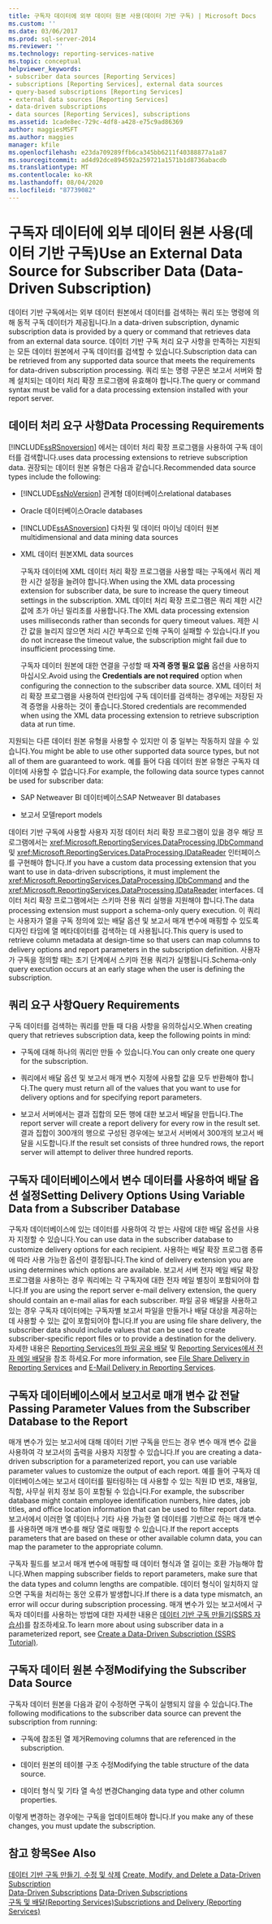 ```yaml
---
title: 구독자 데이터에 외부 데이터 원본 사용(데이터 기반 구독) | Microsoft Docs
ms.custom: ''
ms.date: 03/06/2017
ms.prod: sql-server-2014
ms.reviewer: ''
ms.technology: reporting-services-native
ms.topic: conceptual
helpviewer_keywords:
- subscriber data sources [Reporting Services]
- subscriptions [Reporting Services], external data sources
- query-based subscriptions [Reporting Services]
- external data sources [Reporting Services]
- data-driven subscriptions
- data sources [Reporting Services], subscriptions
ms.assetid: 1cade8ec-729c-4df8-a428-e75c9ad86369
author: maggiesMSFT
ms.author: maggies
manager: kfile
ms.openlocfilehash: e23da709289ffb6ca345bb6211f40388877a1a87
ms.sourcegitcommit: ad4d92dce894592a259721a1571b1d8736abacdb
ms.translationtype: MT
ms.contentlocale: ko-KR
ms.lasthandoff: 08/04/2020
ms.locfileid: "87739082"
---
```

# <a name="use-an-external-data-source-for-subscriber-data-data-driven-subscription"></a><span data-ttu-id="78c25-102">구독자 데이터에 외부 데이터 원본 사용(데이터 기반 구독)</span><span class="sxs-lookup"><span data-stu-id="78c25-102">Use an External Data Source for Subscriber Data (Data-Driven Subscription)</span></span>
  <span data-ttu-id="78c25-103">데이터 기반 구독에서는 외부 데이터 원본에서 데이터를 검색하는 쿼리 또는 명령에 의해 동적 구독 데이터가 제공됩니다.</span><span class="sxs-lookup"><span data-stu-id="78c25-103">In a data-driven subscription, dynamic subscription data is provided by a query or command that retrieves data from an external data source.</span></span> <span data-ttu-id="78c25-104">데이터 기반 구독 처리 요구 사항을 만족하는 지원되는 모든 데이터 원본에서 구독 데이터를 검색할 수 있습니다.</span><span class="sxs-lookup"><span data-stu-id="78c25-104">Subscription data can be retrieved from any supported data source that meets the requirements for data-driven subscription processing.</span></span> <span data-ttu-id="78c25-105">쿼리 또는 명령 구문은 보고서 서버와 함께 설치되는 데이터 처리 확장 프로그램에 유효해야 합니다.</span><span class="sxs-lookup"><span data-stu-id="78c25-105">The query or command syntax must be valid for a data processing extension installed with your report server.</span></span>  
  
## <a name="data-processing-requirements"></a><span data-ttu-id="78c25-106">데이터 처리 요구 사항</span><span class="sxs-lookup"><span data-stu-id="78c25-106">Data Processing Requirements</span></span>  
 [!INCLUDE[ssRSnoversion](../../includes/ssrsnoversion-md.md)] <span data-ttu-id="78c25-107">에서는 데이터 처리 확장 프로그램을 사용하여 구독 데이터를 검색합니다.</span><span class="sxs-lookup"><span data-stu-id="78c25-107">uses data processing extensions to retrieve subscription data.</span></span> <span data-ttu-id="78c25-108">권장되는 데이터 원본 유형은 다음과 같습니다.</span><span class="sxs-lookup"><span data-stu-id="78c25-108">Recommended data source types include the following:</span></span>  
  
-   [!INCLUDE[ssNoVersion](../../includes/ssnoversion-md.md)] <span data-ttu-id="78c25-109">관계형 데이터베이스</span><span class="sxs-lookup"><span data-stu-id="78c25-109">relational databases</span></span>  
  
-   <span data-ttu-id="78c25-110">Oracle 데이터베이스</span><span class="sxs-lookup"><span data-stu-id="78c25-110">Oracle databases</span></span>  
  
-   [!INCLUDE[ssASnoversion](../../includes/ssasnoversion-md.md)] <span data-ttu-id="78c25-111">다차원 및 데이터 마이닝 데이터 원본</span><span class="sxs-lookup"><span data-stu-id="78c25-111">multidimensional and data mining data sources</span></span>  
  
-   <span data-ttu-id="78c25-112">XML 데이터 원본</span><span class="sxs-lookup"><span data-stu-id="78c25-112">XML data sources</span></span>  
  
     <span data-ttu-id="78c25-113">구독자 데이터에 XML 데이터 처리 확장 프로그램을 사용할 때는 구독에서 쿼리 제한 시간 설정을 늘려야 합니다.</span><span class="sxs-lookup"><span data-stu-id="78c25-113">When using the XML data processing extension for subscriber data, be sure to increase the query timeout settings in the subscription.</span></span> <span data-ttu-id="78c25-114">XML 데이터 처리 확장 프로그램은 쿼리 제한 시간 값에 초가 아닌 밀리초를 사용합니다.</span><span class="sxs-lookup"><span data-stu-id="78c25-114">The XML data processing extension uses milliseconds rather than seconds for query timeout values.</span></span> <span data-ttu-id="78c25-115">제한 시간 값을 늘리지 않으면 처리 시간 부족으로 인해 구독이 실패할 수 있습니다.</span><span class="sxs-lookup"><span data-stu-id="78c25-115">If you do not increase the timeout value, the subscription might fail due to insufficient processing time.</span></span>  
  
     <span data-ttu-id="78c25-116">구독자 데이터 원본에 대한 연결을 구성할 때 **자격 증명 필요 없음** 옵션을 사용하지 마십시오.</span><span class="sxs-lookup"><span data-stu-id="78c25-116">Avoid using the **Credentials are not required** option when configuring the connection to the subscriber data source.</span></span> <span data-ttu-id="78c25-117">XML 데이터 처리 확장 프로그램을 사용하여 런타임에 구독 데이터를 검색하는 경우에는 저장된 자격 증명을 사용하는 것이 좋습니다.</span><span class="sxs-lookup"><span data-stu-id="78c25-117">Stored credentials are recommended when using the XML data processing extension to retrieve subscription data at run time.</span></span>  
  
 <span data-ttu-id="78c25-118">지원되는 다른 데이터 원본 유형을 사용할 수 있지만 이 중 일부는 작동하지 않을 수 있습니다.</span><span class="sxs-lookup"><span data-stu-id="78c25-118">You might be able to use other supported data source types, but not all of them are guaranteed to work.</span></span> <span data-ttu-id="78c25-119">예를 들어 다음 데이터 원본 유형은 구독자 데이터에 사용할 수 없습니다.</span><span class="sxs-lookup"><span data-stu-id="78c25-119">For example, the following data source types cannot be used for subscriber data:</span></span>  
  
-   <span data-ttu-id="78c25-120">SAP Netweaver BI 데이터베이스</span><span class="sxs-lookup"><span data-stu-id="78c25-120">SAP Netweaver BI databases</span></span>  
  
-   <span data-ttu-id="78c25-121">보고서 모델</span><span class="sxs-lookup"><span data-stu-id="78c25-121">report models</span></span>  
  
 <span data-ttu-id="78c25-122">데이터 기반 구독에 사용할 사용자 지정 데이터 처리 확장 프로그램이 있을 경우 해당 프로그램에서는 <xref:Microsoft.ReportingServices.DataProcessing.IDbCommand> 및 <xref:Microsoft.ReportingServices.DataProcessing.IDataReader> 인터페이스를 구현해야 합니다.</span><span class="sxs-lookup"><span data-stu-id="78c25-122">If you have a custom data processing extension that you want to use in data-driven subscriptions, it must implement the <xref:Microsoft.ReportingServices.DataProcessing.IDbCommand> and the <xref:Microsoft.ReportingServices.DataProcessing.IDataReader> interfaces.</span></span> <span data-ttu-id="78c25-123">데이터 처리 확장 프로그램에서는 스키마 전용 쿼리 실행을 지원해야 합니다.</span><span class="sxs-lookup"><span data-stu-id="78c25-123">The data processing extension must support a schema-only query execution.</span></span> <span data-ttu-id="78c25-124">이 쿼리는 사용자가 열을 구독 정의에 있는 배달 옵션 및 보고서 매개 변수에 매핑할 수 있도록 디자인 타임에 열 메타데이터를 검색하는 데 사용됩니다.</span><span class="sxs-lookup"><span data-stu-id="78c25-124">This query is used to retrieve column metadata at design-time so that users can map columns to delivery options and report parameters in the subscription definition.</span></span> <span data-ttu-id="78c25-125">사용자가 구독을 정의할 때는 초기 단계에서 스키마 전용 쿼리가 실행됩니다.</span><span class="sxs-lookup"><span data-stu-id="78c25-125">Schema-only query execution occurs at an early stage when the user is defining the subscription.</span></span>  
  
## <a name="query-requirements"></a><span data-ttu-id="78c25-126">쿼리 요구 사항</span><span class="sxs-lookup"><span data-stu-id="78c25-126">Query Requirements</span></span>  
 <span data-ttu-id="78c25-127">구독 데이터를 검색하는 쿼리를 만들 때 다음 사항을 유의하십시오.</span><span class="sxs-lookup"><span data-stu-id="78c25-127">When creating query that retrieves subscription data, keep the following points in mind:</span></span>  
  
-   <span data-ttu-id="78c25-128">구독에 대해 하나의 쿼리만 만들 수 있습니다.</span><span class="sxs-lookup"><span data-stu-id="78c25-128">You can only create one query for the subscription.</span></span>  
  
-   <span data-ttu-id="78c25-129">쿼리에서 배달 옵션 및 보고서 매개 변수 지정에 사용할 값을 모두 반환해야 합니다.</span><span class="sxs-lookup"><span data-stu-id="78c25-129">The query must return all of the values that you want to use for delivery options and for specifying report parameters.</span></span>  
  
-   <span data-ttu-id="78c25-130">보고서 서버에서는 결과 집합의 모든 행에 대한 보고서 배달을 만듭니다.</span><span class="sxs-lookup"><span data-stu-id="78c25-130">The report server will create a report delivery for every row in the result set.</span></span> <span data-ttu-id="78c25-131">결과 집합이 300개의 행으로 구성된 경우에는 보고서 서버에서 300개의 보고서 배달을 시도합니다.</span><span class="sxs-lookup"><span data-stu-id="78c25-131">If the result set consists of three hundred rows, the report server will attempt to deliver three hundred reports.</span></span>  
  
## <a name="setting-delivery-options-using-variable-data-from-a-subscriber-database"></a><span data-ttu-id="78c25-132">구독자 데이터베이스에서 변수 데이터를 사용하여 배달 옵션 설정</span><span class="sxs-lookup"><span data-stu-id="78c25-132">Setting Delivery Options Using Variable Data from a Subscriber Database</span></span>  
 <span data-ttu-id="78c25-133">구독자 데이터베이스에 있는 데이터를 사용하여 각 받는 사람에 대한 배달 옵션을 사용자 지정할 수 있습니다.</span><span class="sxs-lookup"><span data-stu-id="78c25-133">You can use data in the subscriber database to customize delivery options for each recipient.</span></span> <span data-ttu-id="78c25-134">사용하는 배달 확장 프로그램 종류에 따라 사용 가능한 옵션이 결정됩니다.</span><span class="sxs-lookup"><span data-stu-id="78c25-134">The kind of delivery extension you are using determines which options are available.</span></span> <span data-ttu-id="78c25-135">보고서 서버 전자 메일 배달 확장 프로그램을 사용하는 경우 쿼리에는 각 구독자에 대한 전자 메일 별칭이 포함되어야 합니다.</span><span class="sxs-lookup"><span data-stu-id="78c25-135">If you are using the report server e-mail delivery extension, the query should contain an e-mail alias for each subscriber.</span></span> <span data-ttu-id="78c25-136">파일 공유 배달을 사용하고 있는 경우 구독자 데이터에는 구독자별 보고서 파일을 만들거나 배달 대상을 제공하는 데 사용할 수 있는 값이 포함되어야 합니다.</span><span class="sxs-lookup"><span data-stu-id="78c25-136">If you are using file share delivery, the subscriber data should include values that can be used to create subscriber-specific report files or to provide a destination for the delivery.</span></span> <span data-ttu-id="78c25-137">자세한 내용은 [Reporting Services의 파일 공유 배달](file-share-delivery-in-reporting-services.md) 및 [Reporting Services에서 전자 메일 배달](e-mail-delivery-in-reporting-services.md)을 참조 하세요.</span><span class="sxs-lookup"><span data-stu-id="78c25-137">For more information, see [File Share Delivery in Reporting Services](file-share-delivery-in-reporting-services.md) and [E-Mail Delivery in Reporting Services](e-mail-delivery-in-reporting-services.md).</span></span>  
  
## <a name="passing-parameter-values-from-the-subscriber-database-to-the-report"></a><span data-ttu-id="78c25-138">구독자 데이터베이스에서 보고서로 매개 변수 값 전달</span><span class="sxs-lookup"><span data-stu-id="78c25-138">Passing Parameter Values from the Subscriber Database to the Report</span></span>  
 <span data-ttu-id="78c25-139">매개 변수가 있는 보고서에 대해 데이터 기반 구독을 만드는 경우 변수 매개 변수 값을 사용하여 각 보고서의 출력을 사용자 지정할 수 있습니다.</span><span class="sxs-lookup"><span data-stu-id="78c25-139">If you are creating a data-driven subscription for a parameterized report, you can use variable parameter values to customize the output of each report.</span></span> <span data-ttu-id="78c25-140">예를 들어 구독자 데이터베이스에는 보고서 데이터를 필터링하는 데 사용할 수 있는 직원 ID 번호, 채용일, 직함, 사무실 위치 정보 등이 포함될 수 있습니다.</span><span class="sxs-lookup"><span data-stu-id="78c25-140">For example, the subscriber database might contain employee identification numbers, hire dates, job titles, and office location information that can be used to filter report data.</span></span> <span data-ttu-id="78c25-141">보고서에서 이러한 열 데이터나 기타 사용 가능한 열 데이터를 기반으로 하는 매개 변수를 사용하면 매개 변수를 해당 열로 매핑할 수 있습니다.</span><span class="sxs-lookup"><span data-stu-id="78c25-141">If the report accepts parameters that are based on these or other available column data, you can map the parameter to the appropriate column.</span></span>  
  
 <span data-ttu-id="78c25-142">구독자 필드를 보고서 매개 변수에 매핑할 때 데이터 형식과 열 길이는 호환 가능해야 합니다.</span><span class="sxs-lookup"><span data-stu-id="78c25-142">When mapping subscriber fields to report parameters, make sure that the data types and column lengths are compatible.</span></span> <span data-ttu-id="78c25-143">데이터 형식이 일치하지 않으면 구독을 처리하는 동안 오류가 발생합니다.</span><span class="sxs-lookup"><span data-stu-id="78c25-143">If there is a data type mismatch, an error will occur during subscription processing.</span></span> <span data-ttu-id="78c25-144">매개 변수가 있는 보고서에서 구독자 데이터를 사용하는 방법에 대한 자세한 내용은 [데이터 기반 구독 만들기&#40;SSRS 자습서&#41;](../create-a-data-driven-subscription-ssrs-tutorial.md)를 참조하세요.</span><span class="sxs-lookup"><span data-stu-id="78c25-144">To learn more about using subscriber data in a parameterized report, see [Create a Data-Driven Subscription &#40;SSRS Tutorial&#41;](../create-a-data-driven-subscription-ssrs-tutorial.md).</span></span>  
  
## <a name="modifying-the-subscriber-data-source"></a><span data-ttu-id="78c25-145">구독자 데이터 원본 수정</span><span class="sxs-lookup"><span data-stu-id="78c25-145">Modifying the Subscriber Data Source</span></span>  
 <span data-ttu-id="78c25-146">구독자 데이터 원본을 다음과 같이 수정하면 구독이 실행되지 않을 수 있습니다.</span><span class="sxs-lookup"><span data-stu-id="78c25-146">The following modifications to the subscriber data source can prevent the subscription from running:</span></span>  
  
-   <span data-ttu-id="78c25-147">구독에 참조된 열 제거</span><span class="sxs-lookup"><span data-stu-id="78c25-147">Removing columns that are referenced in the subscription.</span></span>  
  
-   <span data-ttu-id="78c25-148">데이터 원본의 테이블 구조 수정</span><span class="sxs-lookup"><span data-stu-id="78c25-148">Modifying the table structure of the data source.</span></span>  
  
-   <span data-ttu-id="78c25-149">데이터 형식 및 기타 열 속성 변경</span><span class="sxs-lookup"><span data-stu-id="78c25-149">Changing data type and other column properties.</span></span>  
  
 <span data-ttu-id="78c25-150">이렇게 변경하는 경우에는 구독을 업데이트해야 합니다.</span><span class="sxs-lookup"><span data-stu-id="78c25-150">If you make any of these changes, you must update the subscription.</span></span>  
  
## <a name="see-also"></a><span data-ttu-id="78c25-151">참고 항목</span><span class="sxs-lookup"><span data-stu-id="78c25-151">See Also</span></span>  
 <span data-ttu-id="78c25-152">[데이터 기반 구독 만들기, 수정 및 삭제](data-driven-subscriptions.md) </span><span class="sxs-lookup"><span data-stu-id="78c25-152">[Create, Modify, and Delete a Data-Driven Subscription](data-driven-subscriptions.md) </span></span>  
 <span data-ttu-id="78c25-153">[Data-Driven Subscriptions](data-driven-subscriptions.md) </span><span class="sxs-lookup"><span data-stu-id="78c25-153">[Data-Driven Subscriptions](data-driven-subscriptions.md) </span></span>  
 [<span data-ttu-id="78c25-154">구독 및 배달&#40;Reporting Services&#41;</span><span class="sxs-lookup"><span data-stu-id="78c25-154">Subscriptions and Delivery &#40;Reporting Services&#41;</span></span>](subscriptions-and-delivery-reporting-services.md)  
  
  
